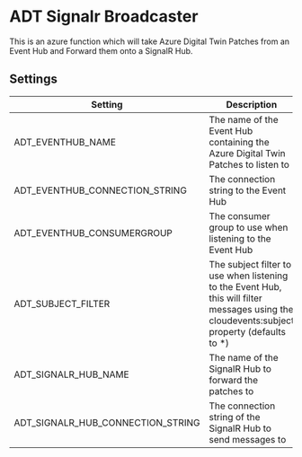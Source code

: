 # ADT Signalr Broadcaster
This is an azure function which will take Azure Digital Twin Patches from an Event Hub and Forward them onto a SignalR Hub.

## Settings

| Setting | Description |
| --- | --- |
| ADT_EVENTHUB_NAME | The name of the Event Hub containing the Azure Digital Twin Patches to listen to |
| ADT_EVENTHUB_CONNECTION_STRING | The connection string to the Event Hub |
| ADT_EVENTHUB_CONSUMERGROUP | The consumer group to use when listening to the Event Hub |
| ADT_SUBJECT_FILTER | The subject filter to use when listening to the Event Hub, this will filter messages using the cloudevents:subject property (defaults to *) |
| ADT_SIGNALR_HUB_NAME | The name of the SignalR Hub to forward the patches to |
| ADT_SIGNALR_HUB_CONNECTION_STRING | The connection string of the SignalR Hub to send messages to |